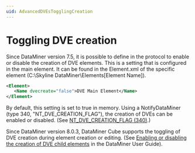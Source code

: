 ```yaml
---
uid: AdvancedDVEsTogglingCreation
---
```


# Toggling DVE creation

Since DataMiner version 7.5, it is possible to define in the protocol to enable or disable the creation of DVE elements. This is a setting that is configured in the main element. It can be found in the Element.xml of the specific element (C:\Skyline DataMiner\Elements\[Element Name]\).

```xml
<Element>
   <Name dvecreate="false">DVE Main Element</Name>
</Element>
```

By default, this setting is set to true in memory. Using a NotifyDataMiner (type 340, "NT_DVE_CREATION_FLAG"), the creation of DVEs can be enabled or disabled. (See [NT_DVE_CREATION_FLAG (340)](xref:NT_DVE_CREATION_FLAG).)

Since DataMiner version 8.0.3, DataMiner Cube supports the toggling of DVE creation during element creation or editing. (See [Enabling or disabling the creation of DVE child elements](xref:Dynamic_virtual_elements#enabling-or-disabling-the-creation-of-dve-child-elements) in the DataMiner User Guide).
